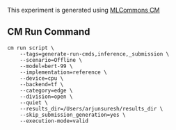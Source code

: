 This experiment is generated using [MLCommons CM](https://github.com/mlcommons/ck)
## CM Run Command
```
cm run script \
	--tags=generate-run-cmds,inference,_submission \
	--scenario=Offline \
	--model=bert-99 \
	--implementation=reference \
	--device=cpu \
	--backend=tf \
	--category=edge \
	--division=open \
	--quiet \
	--results_dir=/Users/arjunsuresh/results_dir \
	--skip_submission_generation=yes \
	--execution-mode=valid
```